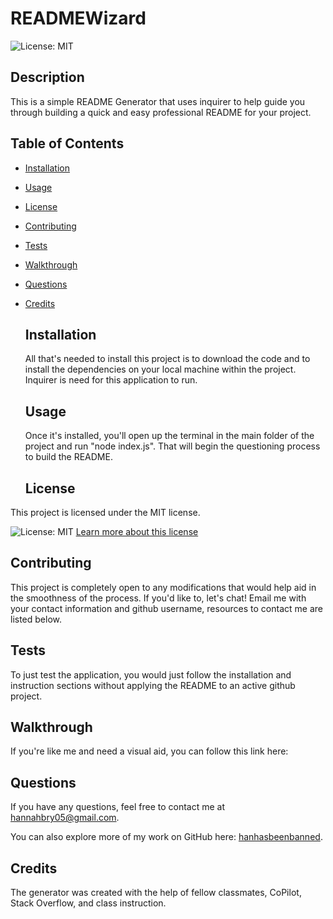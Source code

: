 # READMEWizard
  ![License: MIT](https://img.shields.io/badge/License-MIT-yellow.svg)

  ## Description 
  This is a simple README Generator that uses inquirer to help guide you through building a quick and easy professional README for your project. 

 ## Table of Contents 
- [Installation](#installation) 
- [Usage](#usage)
- [License](#license)
- [Contributing](#contributing)
- [Tests](#tests)
- [Walkthrough](#walkthrough)
- [Questions](#questions)
- [Credits](#credits)
  
  ## Installation 
  All that's needed to install this project is to download the code and to install the dependencies on your local machine within the project. Inquirer is need for this application to run.

  ## Usage 
  Once it's installed, you'll open up the terminal in the main folder of the project and run "node index.js". That will begin the questioning process to build the README.

  ## License
This project is licensed under the MIT license.

![License: MIT](https://img.shields.io/badge/License-MIT-yellow.svg)
[Learn more about this license](https://opensource.org/licenses/MIT)

  ## Contributing
  This project is completely open to any modifications that would help aid in the smoothness of the process. If you'd like to, let's chat! Email me with your contact information and github username, resources to contact me are listed below.

  ## Tests
  To just test the application, you would just follow the installation and instruction sections without applying the README to an active github project.

  ## Walkthrough
  If you're like me and need a visual aid, you can follow this link here:


  ## Questions
  If you have any questions, feel free to contact me at [hannahbry05@gmail.com](mailto:hannahbry05@gmail.com).
  
  You can also explore more of my work on GitHub here: [hanhasbeenbanned](https://github.com/hanhasbeenbanned).

  ## Credits 
  The generator was created with the help of fellow classmates, CoPilot, Stack Overflow, and class instruction.
  